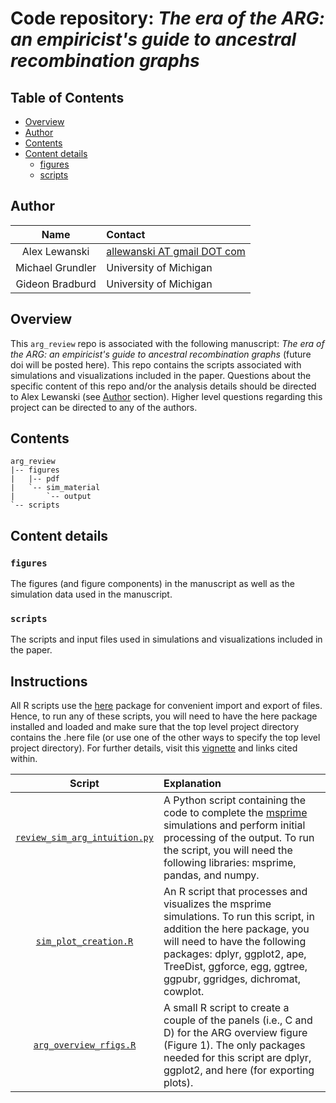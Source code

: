 # Code repository: *The era of the ARG: an empiricist's guide to ancestral recombination graphs*

## Table of Contents
- [Overview](#overview)
- [Author](#author)
- [Contents](#contents)
- [Content details](#content-details)
  - [figures](#figures)
  - [scripts](#project_scripts)

## Author

Name| Contact
:-----:|:-----
Alex Lewanski|[allewanski AT gmail DOT com](mailto:allewanski@gmail.com)
Michael Grundler | University of Michigan
Gideon Bradburd | University of Michigan

## Overview
This `arg_review` repo is associated with the following manuscript: *The era of the ARG: an empiricist's guide to ancestral recombination graphs* (future doi will be posted here). This repo contains the scripts associated with simulations and visualizations included in the paper. Questions about the specific content of this repo and/or the analysis details should be directed to Alex Lewanski (see [Author](#author) section). Higher level questions regarding this project can be directed to any of the authors.

## Contents
```
arg_review
|-- figures
|   |-- pdf
|   `-- sim_material
|       `-- output
`-- scripts
```


## Content details
### `figures`
The figures (and figure components) in the manuscript as well as the simulation data used in the manuscript.

### `scripts`
The scripts and input files used in simulations and visualizations included in the paper.


## Instructions
All R scripts use the [here](https://here.r-lib.org) package for convenient import and export of files. Hence, to run any of these scripts, you will need to have the here package installed and loaded and make sure that the top level project directory contains the .here file (or use one of the other ways to specify the top level project directory). For further details, visit this [vignette](https://cran.r-project.org/web/packages/here/vignettes/here.html) and links cited within.

Script| Explanation
:-----:|:-----
[`review_sim_arg_intuition.py`](./scripts/review_sim_arg_intuition.py)|A Python script containing the code to complete the [msprime](https://tskit.dev/msprime/docs/stable/intro.html) simulations and perform initial processing of the output. To run the script, you will need the following libraries: msprime, pandas, and numpy.
[`sim_plot_creation.R`](./scripts/sim_plot_creation.R)|An R script that processes and visualizes the msprime simulations. To run this script, in addition the here package, you will need to have the following packages: dplyr, ggplot2, ape, TreeDist, ggforce, egg, ggtree, ggpubr, ggridges, dichromat, cowplot. 
[`arg_overview_rfigs.R`](./scripts/arg_overview_rfigs.R)|A small R script to create a couple of the panels (i.e., C and D) for the ARG overview figure (Figure 1). The only packages needed for this script are dplyr, ggplot2, and here (for exporting plots).
